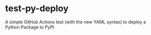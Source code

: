 # test-py-deploy
A simple GitHub Actions test (with the new YAML syntax) to deploy a Python Package to PyPI
